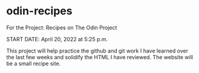 # odin-recipes
For the Project: Recipes on The Odin Project 

START DATE: April 20, 2022 at 5:25 p.m.

This project will help practice the github and git work I have learned over the last few weeks and solidify the HTML I have reviewed. The website will be a small recipe site. 
